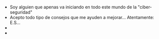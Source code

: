 -  Soy alguien que apenas va iniciando en todo este mundo de la "ciber-seguridad" 
- Acepto todo tipo de consejos que me ayuden a mejorar... Atentamente: E.S...
-
- <!---
Emiratos85/Emiratos85 is a ✨ special ✨ repository because its `README.md` (this file) appears on your GitHub profile.
You can click the Preview link to take a look at your changes.
--->
